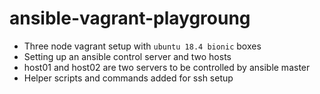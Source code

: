 # ansible-vagrant-playgroung

* Three node vagrant setup with `ubuntu 18.4 bionic` boxes
* Setting up an ansible control server and two hosts
* host01 and host02 are two servers to be controlled by ansible master  
* Helper scripts and commands added for ssh setup 
